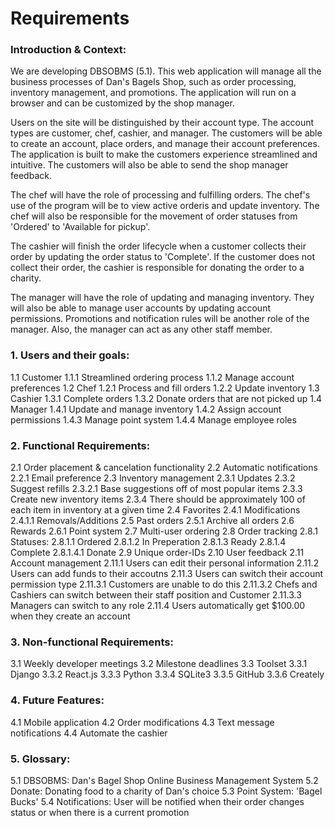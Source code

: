 # Requirements

### Introduction & Context:
We are developing DBSOBMS (5.1). This web application will manage all the business processes of Dan's Bagels Shop, such as order processing, inventory management, and promotions. The application will run on a browser and can be customized by the shop manager.

Users on the site will be distinguished by their account type. The account types are customer, chef, cashier, and manager. The customers will be able to create an account, place orders, and manage their account preferences. The application is built to make the customers experience streamlined and intuitive. The customers will also be able to send the shop manager feedback.

The chef will have the role of processing and fulfilling orders. The chef's use of the program will be to view active orderis and update inventory. The chef will also be responsible for the movement of order statuses from 'Ordered' to 'Available  for pickup'.

The cashier will finish the order lifecycle when a customer collects their order by updating the order status to 'Complete'. If the customer does not collect their order, the cashier is responsible for donating the order to a charity.

The manager will have the role of updating and managing inventory. They will also be able to manage user accounts by updating account permissions. Promotions and notification rules will be another role of the manager. Also, the manager can act as any other staff member.

### 1.  Users and their goals:
1.1 Customer
    1.1.1 Streamlined ordering process
    1.1.2 Manage account preferences
1.2 Chef
    1.2.1 Process and fill orders
    1.2.2 Update inventory
1.3 Cashier
    1.3.1 Complete orders
    1.3.2 Donate orders that are not picked up
1.4 Manager
    1.4.1 Update and manage inventory
    1.4.2 Assign account permissions
    1.4.3 Manage point system
    1.4.4 Manage employee roles

### 2. Functional Requirements:
2.1 Order placement & cancelation functionality
2.2 Automatic notifications
    2.2.1 Email preference
2.3 Inventory management
    2.3.1 Updates
    2.3.2 Suggest refills
        2.3.2.1 Base suggestions off of most popular items
    2.3.3 Create new inventory items
    2.3.4 There should be approximately 100 of each item in inventory at a given time
2.4 Favorites
    2.4.1 Modifications
        2.4.1.1 Removals/Additions
2.5 Past orders
    2.5.1 Archive all orders
2.6 Rewards
    2.6.1 Point system
2.7 Multi-user ordering
2.8 Order tracking
    2.8.1 Statuses:
        2.8.1.1 Ordered
        2.8.1.2 In Preperation
        2.8.1.3 Ready
        2.8.1.4 Complete
            2.8.1.4.1 Donate
2.9 Unique order-IDs
2.10 User feedback
2.11 Account management
    2.11.1 Users can edit their personal information
    2.11.2 Users can add funds to their accoutns
    2.11.3 Users can switch their account permission type
        2.11.3.1 Customers are unable to do this
        2.11.3.2 Chefs and Cashiers can switch between their staff position and Customer
        2.11.3.3 Managers can switch to any role
    2.11.4 Users automatically get $100.00 when they create an account

### 3. Non-functional Requirements:
3.1 Weekly developer meetings
3.2 Milestone deadlines
3.3 Toolset
    3.3.1 Django
    3.3.2 React.js
    3.3.3 Python
    3.3.4 SQLite3
    3.3.5 GitHub
    3.3.6 Creately

### 4. Future Features:
4.1 Mobile application
4.2 Order modifications
4.3 Text message notifications
4.4 Automate the cashier

### 5. Glossary:
5.1 DBSOBMS: Dan's Bagel Shop Online Business Management System
5.2 Donate: Donating food to a charity of Dan's choice
5.3 Point System: 'Bagel Bucks'
5.4 Notifications: User will be notified when their order changes status or when there is a current promotion

